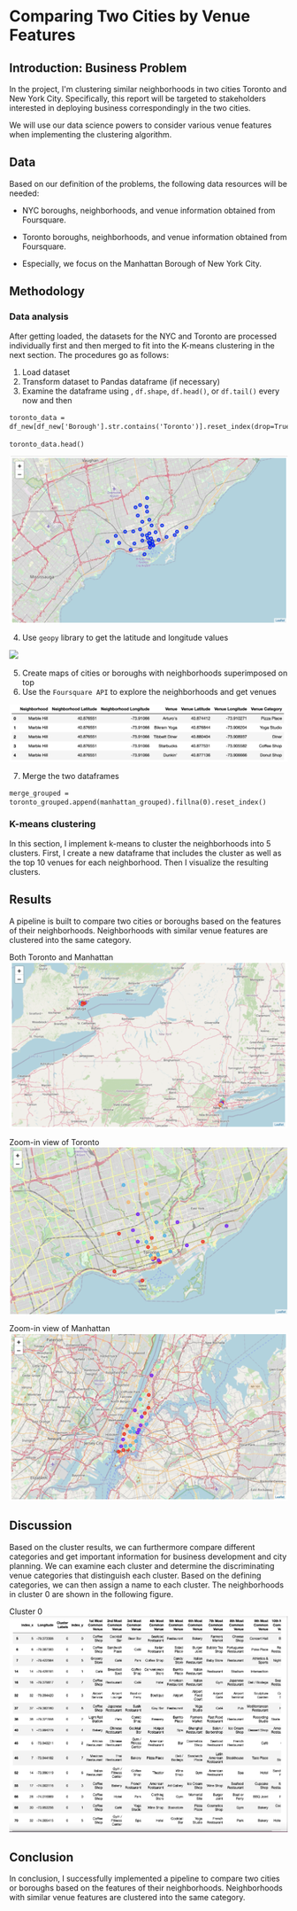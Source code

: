 [comment]:<Created by Dan Wang (daw1230@uw.edu) at 2-8-2020>
# Comparing Two Cities by Venue Features

## Introduction: Business Problem

In the project, I'm clustering similar neighborhoods in two cities Toronto and New York City. Specifically, this report will be targeted to stakeholders interested in deploying business correspondingly in the two cities.

We will use our data science powers to consider various venue features when implementing the clustering algorithm.

## Data

Based on our definition of the problems, the following data resources will be needed:

- NYC boroughs, neighborhoods, and venue information obtained from Foursquare.

- Toronto boroughs, neighborhoods, and venue information obtained from Foursquare.

- Especially, we focus on the Manhattan Borough of New York City.

## Methodology

### Data analysis

After getting loaded, the datasets for the NYC and Toronto are processed individually first and then merged to fit into the K-means clustering in the next section. The procedures go as follows:
1. Load dataset
2. Transform dataset to Pandas dataframe (if necessary)
3. Examine the dataframe using , `df.shape`, `df.head()`, or `df.tail()` every now and then

```
toronto_data = df_new[df_new['Borough'].str.contains('Toronto')].reset_index(drop=True)

toronto_data.head()
```
![](images_cluster_city_neighborhoods/toronto_raw.png)

4. Use `geopy` library to get the latitude and longitude values

![](long_lat.png)

5. Create maps of cities or boroughs with neighborhoods superimposed on top
6. Use the `Foursquare API` to explore the neighborhoods and get venues

![](images_cluster_city_neighborhoods/venues.png)

7. Merge the two dataframes

```
merge_grouped = toronto_grouped.append(manhattan_grouped).fillna(0).reset_index()
```

### K-means clustering

In this section, I implement k-means to cluster the neighborhoods into 5 clusters. First, I create a new dataframe that includes the cluster as well as the top 10 venues for each neighborhood. Then I visualize the resulting clusters.

## Results 

A pipeline is built to compare two cities or boroughs based on the features of their neighborhoods. Neighborhoods with similar venue features are clustered into the same category.

Both Toronto and Manhattan
![](images_cluster_city_neighborhoods/Toron_manha.png)

Zoom-in view of Toronto
![](images_cluster_city_neighborhoods/Toronto.png)

Zoom-in view of Manhattan
![](images_cluster_city_neighborhoods/Manhattan.png)

## Discussion

Based on the cluster results, we can furthermore compare different categories and get important information for business development and city planning. We can examine each cluster and determine the discriminating venue categories that distinguish each cluster. Based on the defining categories, we can then assign a name to each cluster. The neighborhoods in cluster 0 are shown in the following figure.

Cluster 0
![](images_cluster_city_neighborhoods/cluster_0.png)

## Conclusion
In conclusion, I successfully implemented a pipeline to compare two cities or boroughs based on the features of their neighborhoods. Neighborhoods with similar venue features are clustered into the same category.
